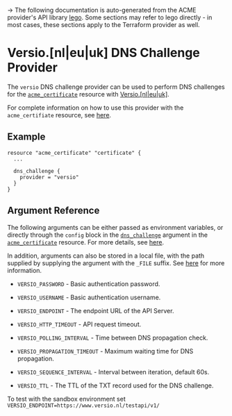 -> The following documentation is auto-generated from the ACME
provider's API library [lego](https://go-acme.github.io/lego/).  Some
sections may refer to lego directly - in most cases, these sections
apply to the Terraform provider as well.

# Versio.[nl|eu|uk] DNS Challenge Provider

The `versio` DNS challenge provider can be used to perform DNS challenges for
the [`acme_certificate`][resource-acme-certificate] resource with
[Versio.[nl|eu|uk]](https://www.versio.nl/domeinnamen).

[resource-acme-certificate]: /docs/providers/acme/r/certificate.html

For complete information on how to use this provider with the `acme_certifiate`
resource, see [here][resource-acme-certificate-dns-challenges].

[resource-acme-certificate-dns-challenges]: /docs/providers/acme/r/certificate.html#using-dns-challenges

## Example

```hcl
resource "acme_certificate" "certificate" {
  ...

  dns_challenge {
    provider = "versio"
  }
}
```
## Argument Reference

The following arguments can be either passed as environment variables, or
directly through the `config` block in the
[`dns_challenge`][resource-acme-certificate-dns-challenge-arg] argument in the
[`acme_certificate`][resource-acme-certificate] resource. For more details, see
[here][resource-acme-certificate-dns-challenges].

[resource-acme-certificate-dns-challenge-arg]: /docs/providers/acme/r/certificate.html#dns_challenge

In addition, arguments can also be stored in a local file, with the path
supplied by supplying the argument with the `_FILE` suffix. See
[here][acme-certificate-file-arg-example] for more information.

[acme-certificate-file-arg-example]: /docs/providers/acme/r/certificate.html#using-variable-files-for-provider-arguments

* `VERSIO_PASSWORD` - Basic authentication password.
* `VERSIO_USERNAME` - Basic authentication username.

* `VERSIO_ENDPOINT` - The endpoint URL of the API Server.
* `VERSIO_HTTP_TIMEOUT` - API request timeout.
* `VERSIO_POLLING_INTERVAL` - Time between DNS propagation check.
* `VERSIO_PROPAGATION_TIMEOUT` - Maximum waiting time for DNS propagation.
* `VERSIO_SEQUENCE_INTERVAL` - Interval between iteration, default 60s.
* `VERSIO_TTL` - The TTL of the TXT record used for the DNS challenge.

To test with the sandbox environment set ```VERSIO_ENDPOINT=https://www.versio.nl/testapi/v1/```

